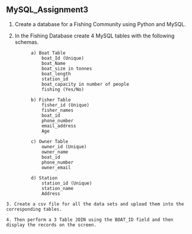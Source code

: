 ## MySQL_Assignment3

   1. Create a database for a Fishing Community using Python and MySQL.
   
   2. In the Fishing Database create 4 MySQL tables with the following schemas.
   
                a) Boat Table
                    boat_Id (Unique)
                    boat_Name
                    boat_size in tonnes
                    boat_length
                    station_id
                    boat_capacity in number of people 
                    fishing (Yes/No)

                b) Fisher Table
                    fisher_id (Unique)
                    fisher_names
                    boat_id 
                    phone_number
                    email_address
                    Age

                c) Owner Table
                    owner_id (Unique)
                    owner_name
                    boat_id 
                    phone_number
                    owner_email

                d) Station
                    station_id (Unique)
                    station_name
                    Address

    3. Create a csv file for all the data sets and upload them into the corresponding tables.
    
    4. Then perform a 3 Table JOIN using the BOAT_ID field and then display the records on the screen.
